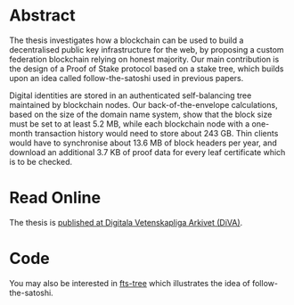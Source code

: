 Abstract
========

The thesis investigates how a blockchain can be used to build a decentralised public key infrastructure for the web, by proposing a custom federation blockchain relying on honest majority. Our main contribution is the design of a Proof of Stake protocol based on a stake tree, which builds upon an idea called follow-the-satoshi used in previous papers.

Digital identities are stored in an authenticated self-balancing tree maintained by blockchain nodes. Our back-of-the-envelope calculations, based on the size of the domain name system, show that the block size must be set to at least 5.2 MB, while each blockchain node with a one-month transaction history would need to store about 243 GB. Thin clients would have to synchronise about 13.6 MB of block headers per year, and download an additional 3.7 KB of proof data for every leaf certificate which is to be checked.

Read Online
===========

The thesis is [published at Digitala Vetenskapliga Arkivet (DiVA)](http://urn.kb.se/resolve?urn=urn:nbn:se:kth:diva-210912).

Code
====

You may also be interested in [fts-tree](https://github.com/Realiserad/fts-tree) which illustrates the idea of follow-the-satoshi.
